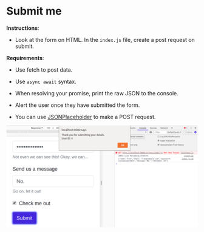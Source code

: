 # Submit me 

**Instructions**: 

* Look at the form on HTML. In the `index.js` file, create a post request on submit. 

**Requirements**: 
* Use fetch to post data. 
* Use `async await` syntax.
* When resolving your promise, print the raw JSON to the console. 
* Alert the user once they have submitted the form.

* You can use [JSONPlaceholder](https://jsonplaceholder.typicode.com/) to make a POST request. 

![alt text](image/reference.png "On Submission")
